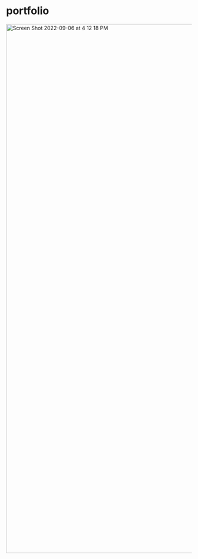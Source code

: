 # portfolio
<img width="1434" alt="Screen Shot 2022-09-06 at 4 12 18 PM" src="https://user-images.githubusercontent.com/103288774/188739266-9a99c8c7-c357-4c63-b57e-958e773d2cb1.png">
